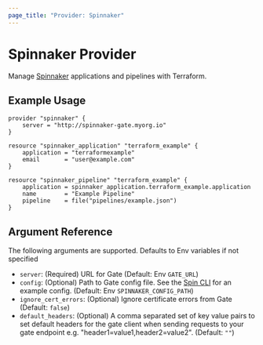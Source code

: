 ```yaml
---
page_title: "Provider: Spinnaker"
---
```


# Spinnaker Provider

Manage [Spinnaker](https://spinnaker.io) applications and pipelines with Terraform.

## Example Usage

```hcl
provider "spinnaker" {
    server = "http://spinnaker-gate.myorg.io"
}

resource "spinnaker_application" "terraform_example" {
    application = "terraformexample"
    email       = "user@example.com"
}

resource "spinnaker_pipeline" "terraform_example" {
    application = spinnaker_application.terraform_example.application
    name        = "Example Pipeline"
    pipeline    = file("pipelines/example.json")
}
```

## Argument Reference

The following arguments are supported. Defaults to Env variables if not specified

- `server`: (Required) URL for Gate (Default: Env `GATE_URL`)
- `config`: (Optional) Path to Gate config file. See the [Spin CLI](https://github.com/spinnaker/spin/blob/master/config/example.yaml) for an example config. (Default: Env `SPINNAKER_CONFIG_PATH`)
- `ignore_cert_errors`: (Optional) Ignore certificate errors from Gate (Default: `false`)
- `default_headers`: (Optional) A comma separated set of key value pairs to set default headers for the gate client when sending requests to your gate endpoint e.g. "header1=value1,header2=value2". (Default: `""`)
